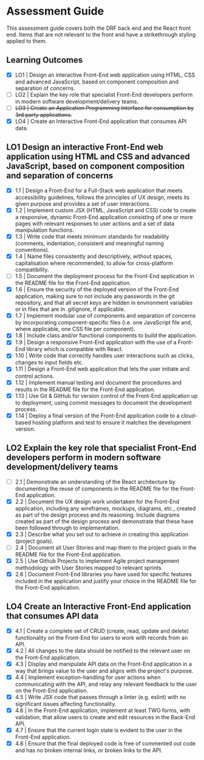 # Assessment Guide

This assessment guide covers both the DRF back end and the React front end. Items that are not relevant to the front end have a strikethrough styling applied to them.

## Learning Outcomes

- [x] LO1 | Design an interactive Front-End web application using HTML, CSS and advanced JavaScript, based on component composition and separation of concerns.
- [ ] LO2 | Explain the key role that specialist Front-End developers perform in modern software development/delivery teams.
- [ ] ~~LO3 | Create an Application Programming Interface for consumption by 3rd party applications.~~
- [x] LO4 | Create an Interactive Front-End application that consumes API data.

## LO1 Design an interactive Front-End web application using HTML and CSS and advanced JavaScript, based on component composition and separation of concerns

- [x] 1.1 | Design a Front-End for a Full-Stack web application that meets accessibility guidelines, follows the principles of UX design, meets its given purpose and provides a set of user interactions.
- [x] 1.2 | Implement custom JSX (HTML, JavaScript and CSS) code to create a responsive, dynamic Front-End application consisting of one or more pages with relevant responses to user actions and a set of data manipulation functions.
- [x] 1.3 | Write code that meets minimum standards for readability (comments, indentation, consistent and meaningful naming conventions).
- [x] 1.4 | Name files consistently and descriptively, without spaces, capitalisation where recommended, to allow for cross-platform compatibility.
- [ ] 1.5 | Document the deployment process for the Front-End application in the README file for the Front-End application.
- [x] 1.6 | Ensure the security of the deployed version of the Front-End application, making sure to not include any passwords in the git repository, and that all secret keys are hidden in environment variables or in files that are in .gitignore, if applicable.
- [x] 1.7 | Implement modular use of components and separation of concerns by incorporating component-specific files (i.e. one JavaScript file and, where applicable, one CSS file per component).
- [x] 1.8 | Include class and/or functional components to build the application.
- [x] 1.9 | Design a responsive Front-End application with the use of a Front-End library which is compatible with React.
- [x] 1.10 | Write code that correctly handles user interactions such as clicks, changes to input fields etc.
- [x] 1.11 | Design a Front-End web application that lets the user initiate and control actions.
- [x] 1.12 | Implement manual testing and document the procedures and results in the README file for the Front-End application.
- [x] 1.13 | Use Git & GitHub for version control of the Front-End application up to deployment, using commit messages to document the development process.
- [x] 1.14 | Deploy a final version of the Front-End application code to a cloud-based hosting platform and test to ensure it matches the development version.

## LO2 Explain the key role that specialist Front-End developers perform in modern software development/delivery teams

- [ ] 2.1 | Demonstrate an understanding of the React architecture by documenting the reuse of components in the README file for the Front-End application.
- [x] 2.2 | Document the UX design work undertaken for the Front-End application, including any wireframes, mockups, diagrams, etc., created as part of the design process and its reasoning. Include diagrams created as part of the design process and demonstrate that these have been followed through to implementation.
- [x] 2.3 | Describe what you set out to achieve in creating this application (project goals).
- [ ] 2.4 | Document all User Stories and map them to the project goals in the README file for the Front-End application.
- [x] 2.5 | Use Github Projects to implement Agile project management methodology with User Stories mapped to relevant sprints.
- [x] 2.6 | Document Front-End libraries you have used for specific features included in the application and justify your choice in the README file for the Front-End application.

## LO4 Create an Interactive Front-End application that consumes API data

- [x] 4.1 | Create a complete set of CRUD (create, read, update and delete) functionality on the Front-End for users to work with records from an API.
- [x] 4.2 | All changes to the data should be notified to the relevant user on the Front-End application.
- [x] 4.3 | Display and manipulate API data on the Front-End application in a way that brings value to the user and aligns with the project's purpose.
- [x] 4.4 | Implement exception-handling for user actions when communicating with the API, and relay any relevant feedback to the user on the Front-End application.
- [x] 4.5 | Write JSX code that passes through a linter (e.g. eslint) with no significant issues affecting functionality.
- [x] 4.6 | In the Front-End application, implement at least TWO forms, with validation, that allow users to create and edit resources in the Back-End API.
- [x] 4.7 | Ensure that the current login state is evident to the user in the Front-End application.
- [x] 4.8 | Ensure that the final deployed code is free of commented out code and has no broken internal links, or broken links to the API.
